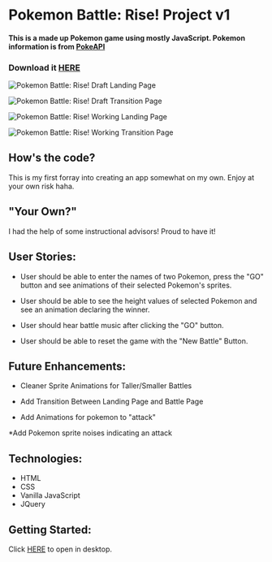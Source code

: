 # Pokemon Battle: Rise! Project v1

#### This is a made up Pokemon game using mostly  JavaScript. Pokemon information is from [PokeAPI](https://pokeapi.co/)

### Download it [HERE](https://git.generalassemb.ly/crossronald/pokemon-ga-project1/archive/master.zip)

![Pokemon Battle: Rise! Draft Landing Page](https://imgur.com/vQFpwmN)

 ![Pokemon Battle: Rise! Draft Transition Page](https://imgur.com/zfTLzYC)

![Pokemon Battle: Rise! Working Landing Page](https://imgur.com/FGoxiYn)

![Pokemon Battle: Rise! Working Transition Page](https://imgur.com/VW6Ig1c)

## How's the code?
This is my first forray into creating an app somewhat on my own. Enjoy at your own risk haha.

## "Your Own?"
I had the help of some instructional advisors! Proud to have it!

## User Stories:
* User should be able to enter the names of two Pokemon, press the "GO" button and see animations of their selected Pokemon's sprites.

* User should be able to see the height values of selected Pokemon and see an animation declaring the winner.

* User should hear battle music after clicking the "GO" button.

* User should be able to reset the game with the "New Battle" Button.



## Future Enhancements:
* Cleaner Sprite Animations for Taller/Smaller Battles

* Add Transition Between Landing Page and Battle Page

* Add Animations for pokemon to "attack"

*Add Pokemon sprite noises indicating an attack


## Technologies:
* HTML
* CSS
* Vanilla JavaScript
* JQuery
 



## Getting Started:
Click [HERE](https://pages.git.generalassemb.ly/crossronald/pokemon-ga-project1/) to open in desktop.